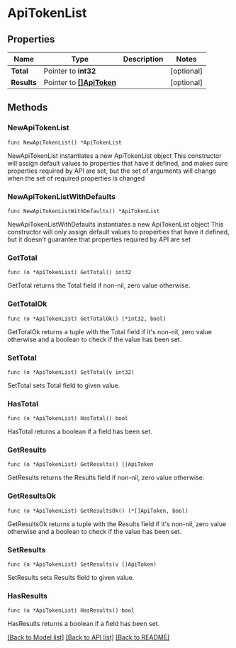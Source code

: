 # ApiTokenList

## Properties

Name | Type | Description | Notes
------------ | ------------- | ------------- | -------------
**Total** | Pointer to **int32** |  | [optional] 
**Results** | Pointer to [**[]ApiToken**](ApiToken.md) |  | [optional] 

## Methods

### NewApiTokenList

`func NewApiTokenList() *ApiTokenList`

NewApiTokenList instantiates a new ApiTokenList object
This constructor will assign default values to properties that have it defined,
and makes sure properties required by API are set, but the set of arguments
will change when the set of required properties is changed

### NewApiTokenListWithDefaults

`func NewApiTokenListWithDefaults() *ApiTokenList`

NewApiTokenListWithDefaults instantiates a new ApiTokenList object
This constructor will only assign default values to properties that have it defined,
but it doesn't guarantee that properties required by API are set

### GetTotal

`func (o *ApiTokenList) GetTotal() int32`

GetTotal returns the Total field if non-nil, zero value otherwise.

### GetTotalOk

`func (o *ApiTokenList) GetTotalOk() (*int32, bool)`

GetTotalOk returns a tuple with the Total field if it's non-nil, zero value otherwise
and a boolean to check if the value has been set.

### SetTotal

`func (o *ApiTokenList) SetTotal(v int32)`

SetTotal sets Total field to given value.

### HasTotal

`func (o *ApiTokenList) HasTotal() bool`

HasTotal returns a boolean if a field has been set.

### GetResults

`func (o *ApiTokenList) GetResults() []ApiToken`

GetResults returns the Results field if non-nil, zero value otherwise.

### GetResultsOk

`func (o *ApiTokenList) GetResultsOk() (*[]ApiToken, bool)`

GetResultsOk returns a tuple with the Results field if it's non-nil, zero value otherwise
and a boolean to check if the value has been set.

### SetResults

`func (o *ApiTokenList) SetResults(v []ApiToken)`

SetResults sets Results field to given value.

### HasResults

`func (o *ApiTokenList) HasResults() bool`

HasResults returns a boolean if a field has been set.


[[Back to Model list]](../README.md#documentation-for-models) [[Back to API list]](../README.md#documentation-for-api-endpoints) [[Back to README]](../README.md)


